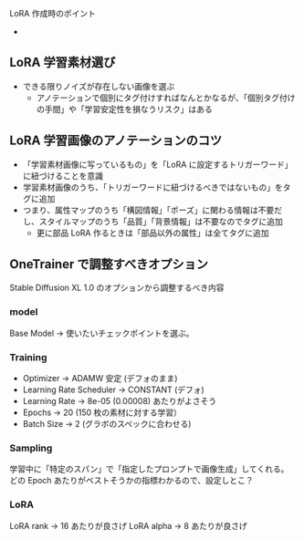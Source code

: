 LoRA 作成時のポイント

- [](#)

## LoRA 学習素材選び

- できる限りノイズが存在しない画像を選ぶ
  - アノテーションで個別にタグ付けすればなんとかなるが、「個別タグ付けの手間」や「学習安定性を損なうリスク」はある

## LoRA 学習画像のアノテーションのコツ

- 「学習素材画像に写っているもの」を「LoRA に設定するトリガーワード」に紐づけることを意識
- 学習素材画像のうち、「トリガーワードに紐づけるべきではないもの」をタグに追加
- つまり、属性マップのうち「構図情報」「ポーズ」に関わる情報は不要だし、スタイルマップのうち「品質」「背景情報」は不要なのでタグに追加
  - 更に部品 LoRA 作るときは「部品以外の属性」は全てタグに追加

## OneTrainer で調整すべきオプション

Stable Diffusion XL 1.0 のオプションから調整するべき内容

### model

Base Model -> 使いたいチェックポイントを選ぶ。

### Training

- Optimizer -> ADAMW 安定 (デフォのまま)
- Learning Rate Scheduler -> CONSTANT (デフォ)
- Learning Rate -> 8e-05 (0.00008) あたりがよさそう
- Epochs -> 20 (150 枚の素材に対する学習）
- Batch Size -> 2 (グラボのスペックに合わせる)

### Sampling

学習中に「特定のスパン」で「指定したプロンプトで画像生成」してくれる。  
どの Epoch あたりがベストそうかの指標わかるので、設定しとこ？

### LoRA

LoRA rank -> 16 あたりが良さげ
LoRA alpha -> 8 あたりが良さげ
